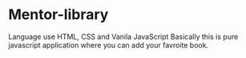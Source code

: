 # Mentor-library
Language use HTML, CSS and Vanila JavaScript
Basically this is pure javascript application where you can add your favroite book.
